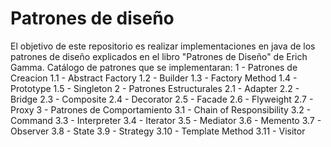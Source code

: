 # Patrones de diseño
El objetivo de este repositorio es realizar implementaciones en java de los patrones de diseño explicados en el libro "Patrones de Diseño" de Erich Gamma.
Catálogo de patrones que se implementaran:
1 - Patrones de Creacion
  1.1 - Abstract Factory
  1.2 - Builder
  1.3 - Factory Method
  1.4 - Prototype
  1.5 - Singleton
2 - Patrones Estructurales
  2.1 - Adapter
  2.2 - Bridge
  2.3 - Composite
  2.4 - Decorator
  2.5 - Facade
  2.6 - Flyweight
  2.7 - Proxy
3 - Patrones de Comportamiento
  3.1 - Chain of Responsibility
  3.2 - Command
  3.3 - Interpreter
  3.4 - Iterator
  3.5 - Mediator
  3.6 - Memento
  3.7 - Observer
  3.8 - State
  3.9 - Strategy
  3.10 - Template Method
  3.11 - Visitor
  
